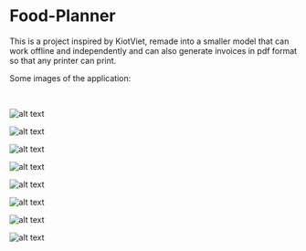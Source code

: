 # Food-Planner

This is a project inspired by KiotViet, remade into a smaller model that can work offline and independently and can also generate invoices in pdf format so that any printer can print.

Some images of the application:

<br>

![alt text](https://github.com/PressSay/FoodPlanner/blob/main/assets/images/Illustrate/home-light.jpg?raw=true)


![alt text](https://github.com/PressSay/FoodPlanner/blob/main/assets/images/Illustrate/home-dark.jpg?raw=true)


![alt text](https://github.com/PressSay/FoodPlanner/blob/main/assets/images/Illustrate/main-menu.jpg?raw=true)


![alt text](https://github.com/PressSay/FoodPlanner/blob/main/assets/images/Illustrate/overview.jpg?raw=true)


![alt text](https://github.com/PressSay/FoodPlanner/blob/main/assets/images/Illustrate/table.jpg?raw=true)


![alt text](https://github.com/PressSay/FoodPlanner/blob/main/assets/images/Illustrate/menu-setting.jpg?raw=true)


![alt text](https://github.com/PressSay/FoodPlanner/blob/main/assets/images/Illustrate/category-setting.jpg?raw=true)


![alt text](https://github.com/PressSay/FoodPlanner/blob/main/assets/images/Illustrate/create-dish-setting.jpg?raw=true)
